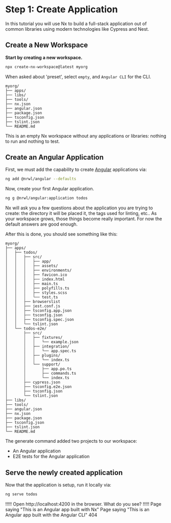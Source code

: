 # Step 1: Create Application

In this tutorial you will use Nx to build a full-stack application out of common libraries using modern technologies like Cypress and Nest.

## Create a New Workspace

**Start by creating a new workspace.**

```bash
npx create-nx-workspace@latest myorg
```

When asked about 'preset', select `empty`, and `Angular CLI` for the CLI.

```treeview
myorg/
├── apps/
├── libs/
├── tools/
├── nx.json
├── angular.json
├── package.json
├── tsconfig.json
├── tslint.json
└── README.md
```

This is an empty Nx workspace without any applications or libraries: nothing to run and nothing to test.

## Create an Angular Application

First, we must add the capability to create [Angular](https://angular.io) applications via:

```bash
ng add @nrwl/angular --defaults
```

Now, create your first Angular application.

```bash
ng g @nrwl/angular:application todos
```

Nx will ask you a few questions about the application you are trying to create: the directory it will be placed it, the tags used for linting, etc.. As your workspace grows, those things become really important. For now the default answers are good enough.

After this is done, you should see something like this:

```treeview
myorg/
├── apps/
│   ├── todos/
│   │   ├── src/
│   │   │   ├── app/
│   │   │   ├── assets/
│   │   │   ├── environments/
│   │   │   ├── favicon.ico
│   │   │   ├── index.html
│   │   │   ├── main.ts
│   │   │   ├── polyfills.ts
│   │   │   ├── styles.scss
│   │   │   └── test.ts
│   │   ├── browserslist
│   │   ├── jest.conf.js
│   │   ├── tsconfig.app.json
│   │   ├── tsconfig.json
│   │   ├── tsconfig.spec.json
│   │   └── tslint.json
│   └── todos-e2e/
│       ├── src/
│       │   ├── fixtures/
│       │   │   └── example.json
│       │   ├── integration/
│       │   │   └── app.spec.ts
│       │   ├── plugins/
│       │   │   └── index.ts
│       │   └── support/
│       │       ├── app.po.ts
│       │       ├── commands.ts
│       │       └── index.ts
│       ├── cypress.json
│       ├── tsconfig.e2e.json
│       ├── tsconfig.json
│       └── tslint.json
├── libs/
├── tools/
├── angular.json
├── nx.json
├── package.json
├── tsconfig.json
├── tslint.json
└── README.md
```

The generate command added two projects to our workspace:

- An Angular application
- E2E tests for the Angular application

## Serve the newly created application

Now that the application is setup, run it locally via:

```bash
ng serve todos
```

!!!!!
Open http://localhost:4200 in the browser. What do you see?
!!!!!
Page saying "This is an Angular app built with Nx"
Page saying "This is an Angular app built with the Angular CLI"
404
